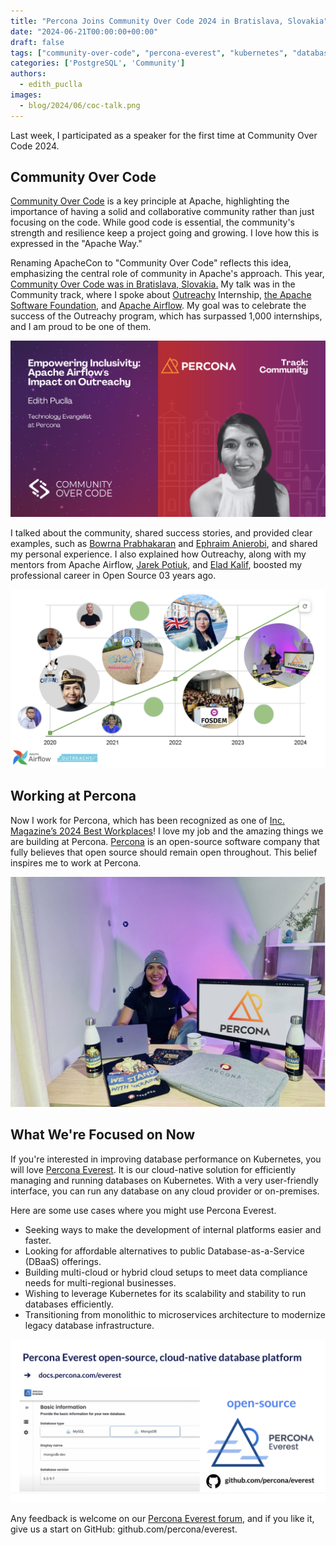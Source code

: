 ```yaml
---
title: "Percona Joins Community Over Code 2024 in Bratislava, Slovakia"
date: "2024-06-21T00:00:00+00:00"
draft: false
tags: ["community-over-code", "percona-everest", "kubernetes", "databases"]
categories: ['PostgreSQL', 'Community']
authors:
  - edith_puclla
images:
  - blog/2024/06/coc-talk.png
---
```


Last week, I participated as a speaker for the first time at Community Over Code 2024.

## Community Over Code

[Community Over Code](https://communityovercode.org/) is a key principle at Apache, highlighting the importance of having a solid and collaborative community rather than just focusing on the code. While good code is essential, the community's strength and resilience keep a project going and growing. I love how this is expressed in the "Apache Way."

Renaming ApacheCon to "Community Over Code" reflects this idea, emphasizing the central role of community in Apache's approach. This year, [Community Over Code was in Bratislava, Slovakia.](https://eu.communityovercode.org/)
My talk was in the Community track, where I spoke about [Outreachy](https://www.outreachy.org/) Internship, [the Apache Software Foundation](https://apache.org/), and [Apache Airflow](https://airflow.apache.org/). My goal was to celebrate the success of the Outreachy program, which has surpassed 1,000 internships, and I am proud to be one of them.

![Community Over Code Talk](blog/2024/06/coc-talk.png)

I talked about the community, shared success stories, and provided clear examples, such as [Bowrna Prabhakaran](https://www.linkedin.com/in/bowrna/) and [Ephraim Anierobi](https://www.linkedin.com/in/ephraimanierobi/), and shared my personal experience. I also explained how Outreachy, along with my mentors from Apache Airflow, [Jarek Potiuk](https://www.linkedin.com/in/jarekpotiuk/), and [Elad Kalif](https://www.linkedin.com/in/elad-kalif-811b4887/), boosted my professional career in Open Source 03 years ago.

![Community Over Code Slide](blog/2024/06/coc-community.png)

## Working at Percona

Now I work for Percona, which has been recognized as one of [Inc. Magazine’s 2024 Best Workplaces](https://www.inc.com/profile/percona)! I love my job and the amazing things we are building at Percona.
[Percona](https://www.percona.com/) is an open-source software company that fully believes that open source should remain open throughout. This belief inspires me to work at Percona.

![Work At Percona](blog/2024/06/coc-percona.png)

## What We're Focused on Now

If you're interested in improving database performance on Kubernetes, you will love [Percona Everest](https://docs.percona.com/everest/index.html). It is our cloud-native solution for efficiently managing and running databases on Kubernetes. With a very user-friendly interface, you can run any database on any cloud provider or on-premises.

Here are some use cases where you might use Percona Everest.

- Seeking ways to make the development of internal platforms easier and faster.
- Looking for affordable alternatives to public Database-as-a-Service (DBaaS) offerings.
- Building multi-cloud or hybrid cloud setups to meet data compliance needs for multi-regional businesses.
- Wishing to leverage Kubernetes for its scalability and stability to run databases efficiently.
- Transitioning from monolithic to microservices architecture to modernize legacy database infrastructure.

![Percona Everest](blog/2024/06/coc-percona-everest.png)

Any feedback is welcome on our [Percona Everest forum](https://forums.percona.com/c/percona-everest/81), and if you like it, give us a start on GitHub: github.com/percona/everest.
